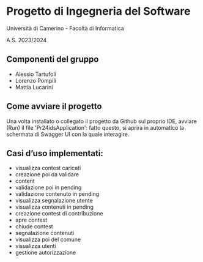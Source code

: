 # Progetto di Ingegneria del Software 
Università di Camerino - Facoltà di Informatica

A.S. 2023/2024

## Componenti del gruppo

- Alessio Tartufoli
- Lorenzo Pompili
- Mattia Lucarini

## Come avviare il progetto
Una volta installato o collegato il progetto da Github sul proprio IDE, avviare (Run) il file 'Pr24idsApplication': fatto questo, si aprirà in automatico la schermata di Swagger UI con la quale interagire.

## Casi d’uso implementati:
- visualizza contest caricati
- creazione poi da validare
- content
- validazione poi in pending
- validazione contenuto in pending
- visualizza segnalazione utente
- visualizza contenuti in pending
- creazione contest di contribuzione
- apre contest
- chiude contest
- segnalazione contenuti
- visualizza poi del comune
- visualizza utenti
- gestione autorizzazione
